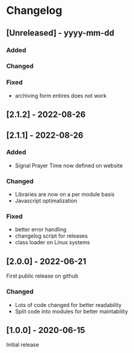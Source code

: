 # Changelog

## [Unreleased] - yyyy-mm-dd

### Added

### Changed

### Fixed
- archiving form entires does not work

## [2.1.2] - 2022-08-26


## [2.1.1] - 2022-08-26


### Added
- Signal Prayer Time now defined on website

### Changed
- Libraries are now on a per module basis
- Javascript optimalization

### Fixed
- better error handling
- changelog script for releases
- class loader on Linux systems

## [2.0.0] - 2022-06-21

First public release on github

### Changed

- Lots of code changed for better readability
- Split code into modules for better maintability

## [1.0.0] - 2020-06-15

Initial release
